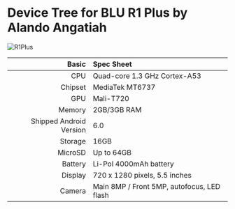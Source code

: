 # Device Tree for BLU R1 Plus by Alando Angatiah
![R1Plus](https://cdn2.gsmarena.com/vv/bigpic/blu-r1-plus.jpg)
  
Basic   | Spec Sheet
-------:|:-------------------------
CPU     | Quad-core 1.3 GHz Cortex-A53
Chipset | MediaTek MT6737
GPU     | Mali-T720
Memory  | 2GB/3GB RAM
Shipped Android Version | 6.0
Storage | 16GB
MicroSD | Up to 64GB
Battery | Li-Pol 4000mAh battery
Display | 720 x 1280 pixels, 5.5 inches
Camera  | Main 8MP / Front 5MP, autofocus, LED flash
